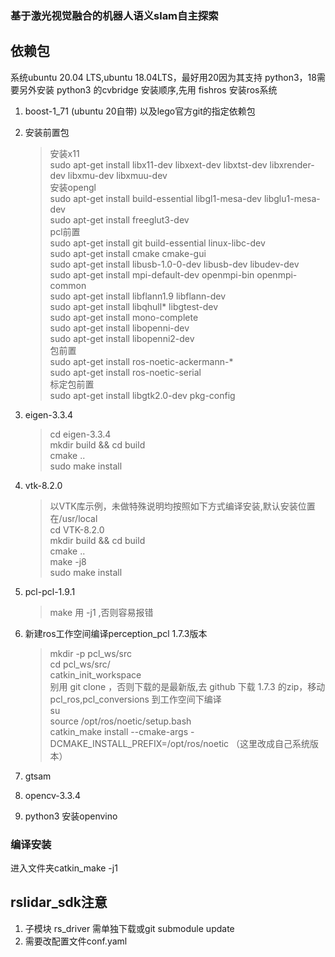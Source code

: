 ### 基于激光视觉融合的机器人语义slam自主探索

## 依赖包
系统ubuntu 20.04 LTS,ubuntu 18.04LTS，最好用20因为其支持 python3，18需要另外安装 python3 的cvbridge
安装顺序,先用 fishros 安装ros系统
1. boost-1_71 (ubuntu 20自带) 以及lego官方git的指定依赖包
2. 安装前置包
   >安装x11<br/>
   sudo apt-get install libx11-dev libxext-dev libxtst-dev libxrender-dev libxmu-dev libxmuu-dev<br/>
   安装opengl<br/>
   sudo apt-get install build-essential libgl1-mesa-dev libglu1-mesa-dev<br/>
   sudo apt-get install freeglut3-dev<br/>
   pcl前置<br/>
   sudo apt-get install git build-essential linux-libc-dev<br/>
   sudo apt-get install cmake cmake-gui<br/>
   sudo apt-get install libusb-1.0-0-dev libusb-dev libudev-dev<br/>
   sudo apt-get install mpi-default-dev openmpi-bin openmpi-common<br/>
   sudo apt-get install libflann1.9 libflann-dev<br/>
   sudo apt-get install libqhull* libgtest-dev<br/>
   sudo apt-get install mono-complete<br/>
   sudo apt-get install libopenni-dev<br/>
   sudo apt-get install libopenni2-dev<br/>
   包前置<br/>
   sudo apt-get install ros-noetic-ackermann-*<br/>
   sudo apt-get install ros-noetic-serial<br/>
   标定包前置<br/>
   sudo apt-get install libgtk2.0-dev pkg-config<br/>
3. eigen-3.3.4
   >cd eigen-3.3.4<br/>
   mkdir build && cd build<br/>
   cmake ..<br/>
   sudo make install<br/>
4. vtk-8.2.0
   >以VTK库示例，未做特殊说明均按照如下方式编译安装,默认安装位置在/usr/local<br/>
   cd VTK-8.2.0<br/>
   mkdir build && cd build<br/>
   cmake ..<br/>
   make -j8<br/>
   sudo make install<br/>
5. pcl-pcl-1.9.1
   > make 用 -j1 ,否则容易报错
6. 新建ros工作空间编译perception_pcl 1.7.3版本
   >mkdir -p pcl_ws/src<br/>
   cd pcl_ws/src/<br/>
   catkin_init_workspace<br/>
   别用 git clone ，否则下载的是最新版,去 github 下载 1.7.3 的zip，移动 pcl_ros,pcl_conversions 到工作空间下编译<br/>
   su<br/>
   source /opt/ros/noetic/setup.bash<br/>
   catkin_make install --cmake-args -DCMAKE_INSTALL_PREFIX=/opt/ros/noetic （这里改成自己系统版本） <br/>


7. gtsam
8. opencv-3.3.4
9.  python3 安装openvino


### 编译安装
进入文件夹catkin_make -j1


## rslidar_sdk注意
1. 子模块 rs_driver 需单独下载或git submodule update
2. 需要改配置文件conf.yaml